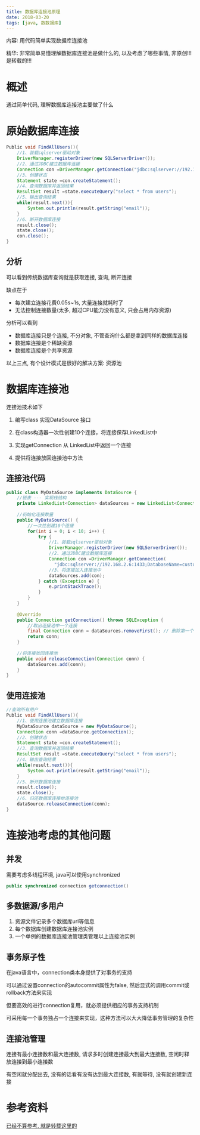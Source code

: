 ```yaml
---
title: 数据库连接池原理
date: 2018-03-20
tags: [java, 数数据库]
---
```


内容: 用代码简单实现数据库连接池

精华: 非常简单易懂理解数据库连接池是做什么的, 以及考虑了哪些事情, 非原创!!!是转载的!!!

<!-- more -->

# 概述

通过简单代码, 理解数据库连接池主要做了什么

# 原始数据库连接

```java
Public void FindAllUsers(){
    //1、装载sqlserver驱动对象
    DriverManager.registerDriver(new SQLServerDriver());             
    //2、通过JDBC建立数据库连接
    Connection con =DriverManager.getConnection("jdbc:sqlserver://192.168.2.6:1433;DatabaseName=customer", "sa", "123");            
    //3、创建状态
    Statement state =con.createStatement();           
    //4、查询数据库并返回结果
    ResultSet result =state.executeQuery("select * from users");           
    //5、输出查询结果
    while(result.next()){
        System.out.println(result.getString("email"));
    }            
    //6、断开数据库连接
    result.close();
    state.close();
    con.close();
}
```

## 分析

可以看到传统数据库查询就是获取连接, 查询, 断开连接

缺点在于

* 每次建立连接花费0.05s~1s, 大量连接就耗时了
* 无法控制连接数量(太多, 超过CPU能力没有意义, 只会占用内存资源)

分析可以看到

* 数据库连接只是个连接, 不分对象, 不管查询什么都是拿到同样的数据库连接
* 数据库连接是个稀缺资源
* 数据库连接是个共享资源

以上三点, 有个设计模式是很好的解决方案: 资源池

# 数据库连接池

连接池技术如下

1. 编写class 实现DataSource 接口

2. 在class构造器一次性创建10个连接，将连接保存LinkedList中

3. 实现getConnection  从 LinkedList中返回一个连接

4. 提供将连接放回连接池中方法

## 连接池代码

```java
public class MyDataSource implements DataSource {
    //链表 --- 实现栈结构
    private LinkedList<Connection> dataSources = new LinkedList<Connection>();
    
    //初始化连接数量
    public MyDataSource() {
        //一次性创建10个连接
        for(int i = 0; i < 10; i++) {
            try {
                //1、装载sqlserver驱动对象
                DriverManager.registerDriver(new SQLServerDriver());
                //2、通过JDBC建立数据库连接
                Connection con =DriverManager.getConnection(
                  "jdbc:sqlserver://192.168.2.6:1433;DatabaseName=customer", "sa", "123");
                //3、将连接加入连接池中
                dataSources.add(con);
            } catch (Exception e) {
                e.printStackTrace();
            }
        }
    }
    
    @Override
    public Connection getConnection() throws SQLException {
        //取出连接池中一个连接
        final Connection conn = dataSources.removeFirst(); // 删除第一个连接返回
        return conn;
    }
    
    //将连接放回连接池
    public void releaseConnection(Connection conn) {
        dataSources.add(conn);
    }
}
```

## 使用连接池

```java
//查询所有用户  
Public void FindAllUsers(){
    //1、使用连接池建立数据库连接  
    MyDataSource dataSource = new MyDataSource();  
    Connection conn =dataSource.getConnection();          
    //2、创建状态  
    Statement state =con.createStatement();             
    //3、查询数据库并返回结果  
    ResultSet result =state.executeQuery("select * from users");             
    //4、输出查询结果  
    while(result.next()){  
        System.out.println(result.getString("email"));  
    }              
    //5、断开数据库连接  
    result.close();  
    state.close();  
    //6、归还数据库连接给连接池  
    dataSource.releaseConnection(conn);  
}
```

# 连接池考虑的其他问题

## 并发

需要考虑多线程环境, java可以使用synchronized

```java
public synchronized connection getconnection()
```

## 多数据源/多用户

1. 资源文件记录多个数据库url等信息
2. 每个数据库创建数据库连接池实例
3. 一个单例的数据库连接池管理类管理以上连接池实例
 
## 事务原子性

在java语言中，connection类本身提供了对事务的支持

可以通过设置connection的autocommit属性为false, 然后显式的调用commit或rollback方法来实现

但要高效的进行connection复用，就必须提供相应的事务支持机制

可采用每一个事务独占一个连接来实现，这种方法可以大大降低事务管理的复杂性

## 连接池管理

连接有最小连接数和最大连接数, 请求多时创建连接最大到最大连接数, 空闲时释放连接到最小连接数

有空闲就分配出去, 没有的话看有没有达到最大连接数, 有就等待, 没有就创建新连接

# 参考资料

[已经不算参考, 就是转载这里的](http://blog.csdn.net/shuaihj/article/details/14223015)